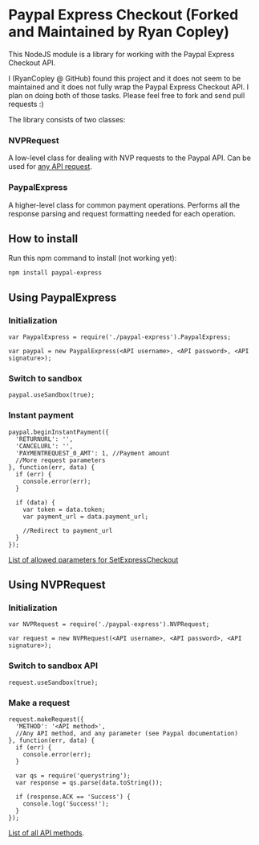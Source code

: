 Paypal Express Checkout (Forked and Maintained by Ryan Copley)
=======================
This NodeJS module is a library for working with the Paypal Express Checkout API.

I (RyanCopley @ GitHub) found this project and it does not seem to be maintained and it does not fully wrap the Paypal Express Checkout API. I plan on doing both of those tasks. Please feel free to fork and send pull requests :)

The library consists of two classes:

### NVPRequest
A low-level class for dealing with NVP requests to the Paypal API. Can be used for [any API request](https://cms.paypal.com/uk/cgi-bin/?cmd=_render-content&content_ID=developer/howto_api_reference).

### PaypalExpress
A higher-level class for common payment operations. Performs all the response parsing and request formatting needed for each operation.

## How to install
Run this npm command to install (not working yet):

    npm install paypal-express

## Using PaypalExpress

### Initialization

    var PaypalExpress = require('./paypal-express').PaypalExpress;

    var paypal = new PaypalExpress(<API username>, <API password>, <API signature>);

### Switch to sandbox

    paypal.useSandbox(true);

### Instant payment

    paypal.beginInstantPayment({
      'RETURNURL': '',
      'CANCELURL': '',
      'PAYMENTREQUEST_0_AMT': 1, //Payment amount
      //More request parameters
    }, function(err, data) {
      if (err) {
        console.error(err);
      }

      if (data) {
        var token = data.token;
        var payment_url = data.payment_url;

        //Redirect to payment_url
      }
    });

[List of allowed parameters for SetExpressCheckout](https://cms.paypal.com/uk/cgi-bin/?cmd=_render-content&content_ID=developer/e_howto_api_nvp_r_SetExpressCheckout)

## Using NVPRequest

### Initialization

    var NVPRequest = require('./paypal-express').NVPRequest;

    var request = new NVPRequest(<API username>, <API password>, <API signature>);

### Switch to sandbox API

    request.useSandbox(true);

### Make a request

    request.makeRequest({
      'METHOD': '<API method>',
      //Any API method, and any parameter (see Paypal documentation)
    }, function(err, data) {
      if (err) {
        console.error(err);
      }

      var qs = require('querystring');
      var response = qs.parse(data.toString());

      if (response.ACK == 'Success') {
        console.log('Success!');
      }
    });

[List of all API methods](https://cms.paypal.com/uk/cgi-bin/?cmd=_render-content&content_ID=developer/howto_api_reference).

